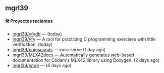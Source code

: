 ## mgrl39 












#### 🛠 Proyectos recientes

- [mgrl39/vfydb](https://github.com/mgrl39/vfydb) —  (today)
- [mgrl39/vfy](https://github.com/mgrl39/vfy) — A tool for practicing C programming exercises with little verification. (today)
- [mgrl39/puigsounds](https://github.com/mgrl39/puigsounds) — ionic serve (1 day ago)
- [mgrl39/MLX42docs](https://github.com/mgrl39/MLX42docs) — Automatically generates web-based documentation for Codam&#39;s MLX42 library using Doxygen. (2 days ago)
- [mgrl39/jutge](https://github.com/mgrl39/jutge) —  (4 days ago)




